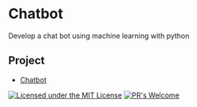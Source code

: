 # Chatbot
Develop a chat bot using machine learning with python

## Project
* [Chatbot](https://github.com/Jadams29/Chatbot)

[![Licensed under the MIT License](https://img.shields.io/badge/License-MIT-blue.svg)](https://github.com/Microsoft/BosqueLanguage/blob/master/LICENSE.txt)
[![PR's Welcome](https://img.shields.io/badge/PRs%20-welcome-brightgreen.svg)](#contribute)
